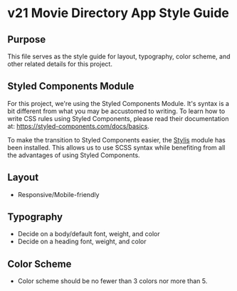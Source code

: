 # v21 Movie Directory App Style Guide

## Purpose

This file serves as the style guide for layout, typography, color scheme, and other related details for this project.

## Styled Components Module

For this project, we're using the Styled Components Module. It's syntax is a bit different from what you may be accustomed to writing. To learn how to write CSS rules using Styled Components, please read their documentation at: https://styled-components.com/docs/basics.

To make the transition to Styled Components easier, the [Stylis](https://github.com/thysultan/stylis.js) module has been installed. This allows us to use SCSS syntax while benefiting from all the advantages of using Styled Components.

## Layout

- Responsive/Mobile-friendly

## Typography

- Decide on a body/default font, weight, and color
- Decide on a heading font, weight, and color

## Color Scheme

- Color scheme should be no fewer than 3 colors nor more than 5.
